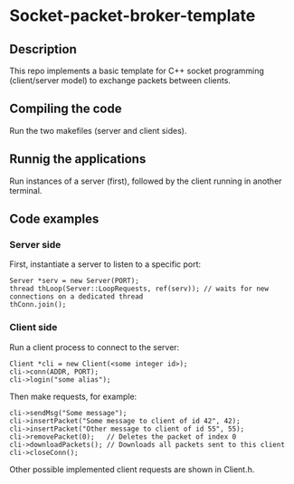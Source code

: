 # Socket-packet-broker-template

## Description

This repo implements a basic template for C++ socket programming (client/server model) to exchange packets between clients.


## Compiling the code
Run the two makefiles (server and client sides).


## Runnig the applications
Run instances of a server (first), followed by the client running in another terminal.


## Code examples

### Server side

First, instantiate a server to listen to a specific port:
```
Server *serv = new Server(PORT);
thread thLoop(Server::LoopRequests, ref(serv)); // waits for new connections on a dedicated thread
thConn.join();
```

### Client side

Run a client process to connect to the server:
```
Client *cli = new Client(<some integer id>);
cli->conn(ADDR, PORT);
cli->login("some alias");
```

Then make requests, for example:
```
cli->sendMsg("Some message"); 
cli->insertPacket("Some message to client of id 42", 42);
cli->insertPacket("Other message to client of id 55", 55);
cli->removePacket(0);   // Deletes the packet of index 0
cli->downloadPackets(); // Downloads all packets sent to this client
cli->closeConn();
```

Other possible implemented client requests are shown in Client.h.


